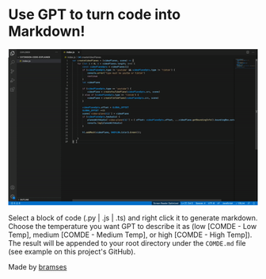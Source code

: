 # Use GPT to turn code into Markdown!

![](ezgif.com-gif-maker.gif)

Select a block of code (.py | .js | .ts) and right click it to generate markdown. Choose the temperature you want GPT to describe it as (low [COMDE - Low Temp], medium [COMDE - Medium Temp], or high [COMDE - High Temp]).
The result will be appended to your root directory under the `COMDE.md` file (see example on this project's GitHub).

Made by [bramses](https://twitter.com/_bramses)